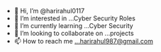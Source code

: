 - 👋 Hi, I’m @harirahul0117
- 👀 I’m interested in ...Cyber Security Roles
- 🌱 I’m currently learning ...Cyber Security
- 💞️ I’m looking to collaborate on ...projects
- 📫 How to reach me ...harirahul987@gmail.com

<!---
harirahul0117/harirahul0117 is a ✨ special ✨ repository because its `README.md` (this file) appears on your GitHub profile.
You can click the Preview link to take a look at your changes.
--->
